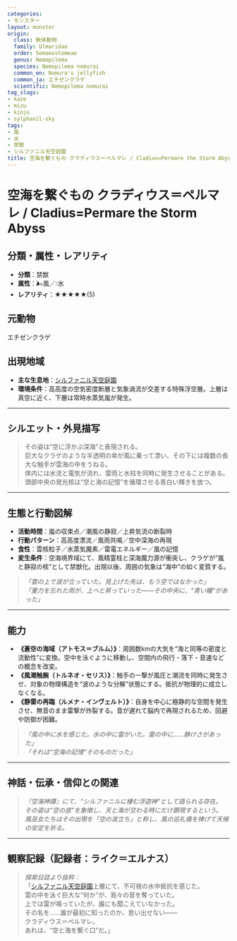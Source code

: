 ```yaml
---
categories:
- モンスター
layout: monster
origin:
  class: 軟体動物
  family: Ulmaridae
  order: Semaeostomeae
  genus: Nemopilema
  species: Nemopilema nomurai
  common_en: Nomura's jellyfish
  common_ja: エチゼンクラゲ
  scientific: Nemopilema nomurai
tag_slugs:
- kaze
- mizu
- kinju
- sylphanil-sky
tags:
- 風
- 水
- 禁獣
- シルファニル天空庭園
title: 空海を繋ぐもの クラディウス＝ペルマレ / Cladius=Permare the Storm Abyss
---
```


# 空海を繋ぐもの クラディウス＝ペルマレ / Cladius=Permare the Storm Abyss

## 分類・属性・レアリティ
* **分類**：禁獣  
* **属性**：🌬風／💧水  
* **レアリティ**：★★★★★(5)

## 元動物
エチゼンクラゲ

## 出現地域
* **主な生息地**：[シルファニル天空庭園](../place/sylphanil_sky.md)  
* **環境条件**：高高度の空気密度断層と気象渦流が交差する特殊浮空層。上層は真空に近く、下層は常時水蒸気嵐が発生。

---

## シルエット・外見描写
> その姿は“空に浮かぶ深海”と表現される。  
> 巨大なクラゲのような半透明の傘が風に乗って漂い、その下には複数の長大な触手が雲海の中をうねる。  
> 体内には水流と電気が流れ、雷雨と水柱を同時に発生させることがある。  
> 頭部中央の発光核は“空と海の記憶”を循環させる青白い輝きを放つ。

---

## 生態と行動図解
* **活動時間**：嵐の収束点／潮風の静寂／上昇気流の断裂時  
* **行動パターン**：高高度漂流／風雨共鳴／空中深海の再現  
* **食性**：雲核粒子／水蒸気魔素／雷電エネルギー／風の記憶  
* **変生条件**：空海境界域にて、風精霊柱と深海魔力源が衝突し、クラゲが“嵐と静寂の核”として禁獣化。出現以後、周囲の気象は“海中”の如く変質する。

> *「雲の上で波が立っていた。見上げた先は、もう空ではなかった」*  
> *「重力を忘れた雨が、上へと昇っていった――その中央に、“青い瞳”があった」*

---

## 能力
* **《蒼空の海域（アトモス＝ブルム）》**：周囲数kmの大気を“海と同等の密度と流動性”に変換。空中を泳ぐように移動し、空間内の飛行・落下・音速などの概念を改変。  
* **《風潮触腕（トルネオ・セリス）》**：触手の一撃が風圧と潮流を同時に発生させ、対象の物理構造を“波のような分解”状態にする。抵抗が物理的に成立しなくなる。  
* **《静雷の再臨（ルメナ・インヴェルト）》**：自身を中心に極静的な空間を発生させ、無音のまま雷撃が炸裂する。音が遅れて脳内で再現されるため、回避や防御が困難。

> *「風の中に水を感じた。水の中に雷がいた。雷の中に……静けさがあった」*  
> *「それは“空海の記憶”そのものだった」*

---

## 神話・伝承・信仰との関連
> *『空海神譚』にて、“シルファニルに棲む浮遊神”として語られる存在。  
その姿は“空の底”を象徴し、天と海が交わる時にだけ顕現するという。*  
> *風巫女たちはその出現を「空の波立ち」と称し、風の巡礼儀を捧げて天候の安定を祈る。*

---

## 観察記録（記録者：ライク＝エルナス）

> *探索日誌より抜粋：*  
> 「[シルファニル天空庭園](../place/sylphanil_sky.md)上層にて、不可視の水中抵抗を感じた。  
> 雲の中を泳ぐ巨大な“何か”が、我々の音を奪っていた。  
> 上では雷が鳴っていたが、誰にも聞こえていなかった。  
> その名を……誰が最初に知ったのか、思い出せない――  
> クラディウス＝ペルマレ。  
> あれは、“空と海を繋ぐ口”だ。」